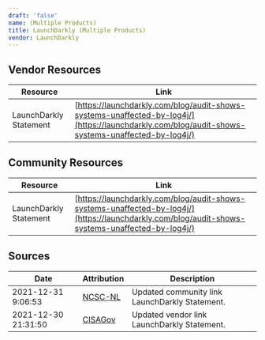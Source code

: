 ```yaml
---
draft: 'false'
name: (Multiple Products)
title: LaunchDarkly (Multiple Products)
vendor: LaunchDarkly
---
```


## Vendor Resources
| Resource | Link |
| --- | --- |
| LaunchDarkly Statement | [https://launchdarkly.com/blog/audit-shows-systems-unaffected-by-log4j/](https://launchdarkly.com/blog/audit-shows-systems-unaffected-by-log4j/) |

## Community Resources
| Resource | Link |
| --- | --- |
| LaunchDarkly Statement | [https://launchdarkly.com/blog/audit-shows-systems-unaffected-by-log4j/](https://launchdarkly.com/blog/audit-shows-systems-unaffected-by-log4j/) |


## Sources
| Date | Attribution | Description |
| --- | --- | --- |
| 2021-12-31 9:06:53 | [NCSC-NL](https://github.com/NCSC-NL/log4shell/blob/main/software/README.md) | Updated community link LaunchDarkly Statement.  |
| 2021-12-30 21:31:50 | [CISAGov](https://raw.githubusercontent.com/cisagov/log4j-affected-db/develop/README.md) | Updated vendor link LaunchDarkly Statement.  |

